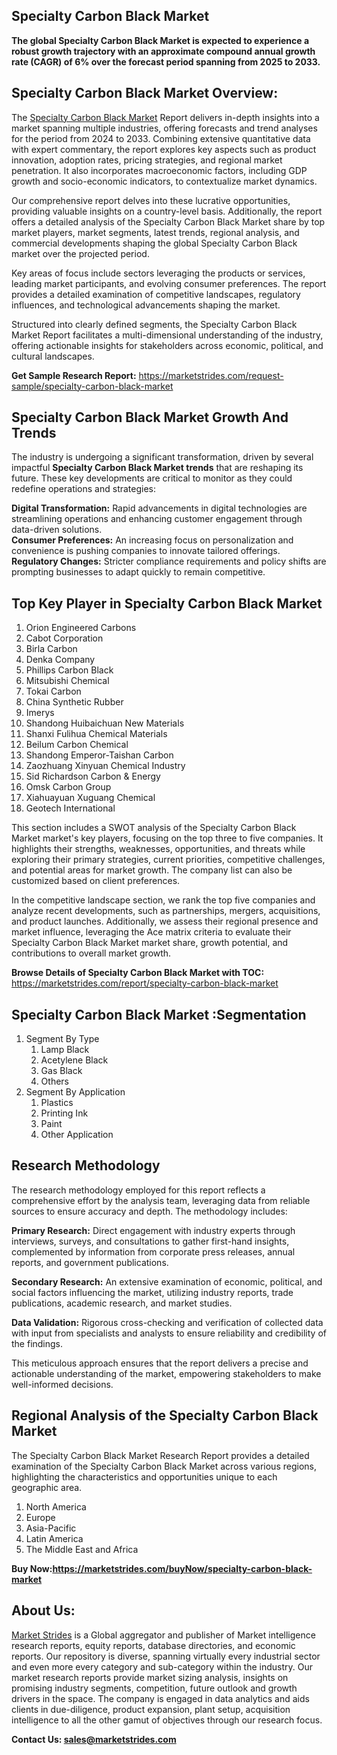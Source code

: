 <h2>Specialty Carbon Black Market</h2>
<p><strong>The global Specialty Carbon Black Market is expected to experience a robust growth trajectory with an approximate compound annual growth rate (CAGR) of 6% over the forecast period spanning from 2025 to 2033.</strong></p>
<h2>Specialty Carbon Black Market Overview:</h2>
<p>The <a href="https://marketstrides.com/report/specialty-carbon-black-market">Specialty Carbon Black Market</a> Report delivers in-depth insights into a market spanning multiple industries, offering forecasts and trend analyses for the period from 2024 to 2033. Combining extensive quantitative data with expert commentary, the report explores key aspects such as product innovation, adoption rates, pricing strategies, and regional market penetration. It also incorporates macroeconomic factors, including GDP growth and socio-economic indicators, to contextualize market dynamics.</p>
<p>Our comprehensive report delves into these lucrative opportunities, providing valuable insights on a country-level basis. Additionally, the report offers a detailed analysis of the Specialty Carbon Black Market share by top market players, market segments, latest trends, regional analysis, and commercial developments shaping the global Specialty Carbon Black market over the projected period.</p>
<p>Key areas of focus include sectors leveraging the products or services, leading market participants, and evolving consumer preferences. The report provides a detailed examination of competitive landscapes, regulatory influences, and technological advancements shaping the market.</p>
<p>Structured into clearly defined segments, the Specialty Carbon Black Market Report facilitates a multi-dimensional understanding of the industry, offering actionable insights for stakeholders across economic, political, and cultural landscapes.</p>
<p><strong>Get Sample Research Report:</strong> <a href="https://marketstrides.com/request-sample/specialty-carbon-black-market">https://marketstrides.com/request-sample/specialty-carbon-black-market</a></p>
<h2>Specialty Carbon Black Market Growth And Trends</h2>
<p>The industry is undergoing a significant transformation, driven by several impactful <strong>Specialty Carbon Black Market trends</strong> that are reshaping its future. These key developments are critical to monitor as they could redefine operations and strategies:</p>
<p><strong>Digital Transformation:</strong> Rapid advancements in digital technologies are streamlining operations and enhancing customer engagement through data-driven solutions.<br /><strong>Consumer Preferences:</strong> An increasing focus on personalization and convenience is pushing companies to innovate tailored offerings.<br /><strong>Regulatory Changes:</strong> Stricter compliance requirements and policy shifts are prompting businesses to adapt quickly to remain competitive.</p>
<h2>Top Key Player in Specialty Carbon Black Market</h2>
<ol>
<li>Orion Engineered Carbons</li>
<li>Cabot Corporation</li>
<li>Birla Carbon</li>
<li>Denka Company</li>
<li>Phillips Carbon Black</li>
<li>Mitsubishi Chemical</li>
<li>Tokai Carbon</li>
<li>China Synthetic Rubber</li>
<li>Imerys</li>
<li>Shandong Huibaichuan New Materials</li>
<li>Shanxi Fulihua Chemical Materials</li>
<li>Beilum Carbon Chemical</li>
<li>Shandong Emperor-Taishan Carbon</li>
<li>Zaozhuang Xinyuan Chemical Industry</li>
<li>Sid Richardson Carbon &amp; Energy</li>
<li>Omsk Carbon Group</li>
<li>Xiahuayuan Xuguang Chemical</li>
<li>Geotech International</li>
</ol>
<p>This section includes a SWOT analysis of the Specialty Carbon Black Market market's key players, focusing on the top three to five companies. It highlights their strengths, weaknesses, opportunities, and threats while exploring their primary strategies, current priorities, competitive challenges, and potential areas for market growth. The company list can also be customized based on client preferences.</p>
<p>In the competitive landscape section, we rank the top five companies and analyze recent developments, such as partnerships, mergers, acquisitions, and product launches. Additionally, we assess their regional presence and market influence, leveraging the Ace matrix criteria to evaluate their Specialty Carbon Black Market market share, growth potential, and contributions to overall market growth.</p>
<p><strong>Browse Details of Specialty Carbon Black Market with TOC:</strong> <a href="https://marketstrides.com/report/specialty-carbon-black-market">https://marketstrides.com/report/specialty-carbon-black-market</a></p>
<h2>Specialty Carbon Black Market :Segmentation</h2>
<ol>
<li>Segment By Type
<ol>
<li>Lamp Black</li>
<li>Acetylene Black</li>
<li>Gas Black</li>
<li>Others</li>
</ol>
</li>
<li>Segment By Application
<ol>
<li>Plastics</li>
<li>Printing Ink</li>
<li>Paint</li>
<li>Other Application</li>
</ol>
</li>
</ol>
<h2>Research Methodology</h2>
<p>The research methodology employed for this report reflects a comprehensive effort by the analysis team, leveraging data from reliable sources to ensure accuracy and depth. The methodology includes:</p>
<p><strong>Primary Research:</strong> Direct engagement with industry experts through interviews, surveys, and consultations to gather first-hand insights, complemented by information from corporate press releases, annual reports, and government publications.</p>
<p><strong>Secondary Research:</strong> An extensive examination of economic, political, and social factors influencing the market, utilizing industry reports, trade publications, academic research, and market studies.</p>
<p><strong>Data Validation:</strong> Rigorous cross-checking and verification of collected data with input from specialists and analysts to ensure reliability and credibility of the findings.</p>
<p>This meticulous approach ensures that the report delivers a precise and actionable understanding of the market, empowering stakeholders to make well-informed decisions.</p>
<h2>Regional Analysis of the Specialty Carbon Black Market</h2>
<p>The Specialty Carbon Black Market Research Report provides a detailed examination of the Specialty Carbon Black Market across various regions, highlighting the characteristics and opportunities unique to each geographic area.</p>
<ol>
<li>North America</li>
<li>Europe</li>
<li>Asia-Pacific</li>
<li>Latin America</li>
<li>The Middle East and Africa</li>
</ol>
<p><strong>Buy Now:<a href="https://marketstrides.com/buyNow/specialty-carbon-black-market?price=single_price">https://marketstrides.com/buyNow/specialty-carbon-black-market</a></strong></p>
<h2>About Us:</h2>
<p><a href="https://marketstrides.com/">Market Strides</a> is a Global aggregator and publisher of Market intelligence research reports, equity reports, database directories, and economic reports. Our repository is diverse, spanning virtually every industrial sector and even more every category and sub-category within the industry. Our market research reports provide market sizing analysis, insights on promising industry segments, competition, future outlook and growth drivers in the space. The company is engaged in data analytics and aids clients in due-diligence, product expansion, plant setup, acquisition intelligence to all the other gamut of objectives through our research focus.</p>
<p><strong>Contact Us: <a href="mailto:sales@marketstrides.com">sales@marketstrides.com</a></strong></p>
